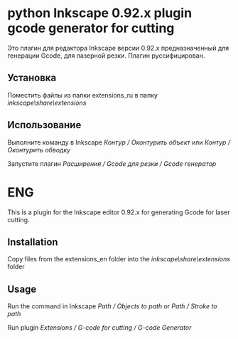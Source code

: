 # python Inkscape 0.92.x plugin gcode generator for cutting

Это плагин для редактора Inkscape версии 0.92.x предназначенный для генерации Gcode, для лазерной резки.
Плагин руссифицирован.

## Установка

Поместить файлы из папки extensions_ru в папку _inkscape\share\extensions_

## Использование
Выполните команду в Inkscape _Контур / Оконтурить объект_ или _Контур / Оконтурить обводку_

Запустите плагин _Расширения / Gcode для резки / Gcode генератор_


# ENG

This is a plugin for the Inkscape editor 0.92.x for generating Gcode for laser cutting.

## Installation
Copy files from the extensions_en folder into the _inkscape\share\extensions_ folder

## Usage
Run the command in Inkscape _Path / Objects to path_ or _Path / Stroke to path_

Run plugin _Extensions / G-code for cutting / G-code Generator_
